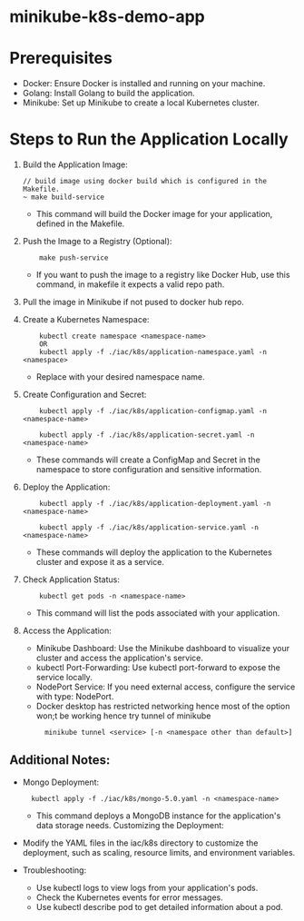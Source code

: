 # minikube-k8s-demo-app

# Prerequisites

* Docker: Ensure Docker is installed and running on your machine.
* Golang: Install Golang to build the application.
* Minikube: Set up Minikube to create a local Kubernetes cluster.

# Steps to Run the Application Locally

1. Build the Application Image:
    ```
    // build image using docker build which is configured in the Makefile.
    ~ make build-service
    ```
    * This command will build the Docker image for your application, defined in the Makefile.

2. Push the Image to a Registry (Optional):
    ```
        make push-service
    ```
    * If you want to push the image to a registry like Docker Hub, use this command, in makefile it expects a valid repo path.

3. Pull the image in Minikube if not pused to docker hub repo.

3. Create a Kubernetes Namespace:
    ```
        kubectl create namespace <namespace-name>
        OR 
        kubectl apply -f ./iac/k8s/application-namespace.yaml -n <namespace>
    ```
    * Replace <namespace-name> with your desired namespace name.

4. Create Configuration and Secret:
    ```
        kubectl apply -f ./iac/k8s/application-configmap.yaml -n <namespace-name>
        
        kubectl apply -f ./iac/k8s/application-secret.yaml -n <namespace-name> 
    ```
    * These commands will create a ConfigMap and Secret in the namespace to store configuration and sensitive information.
5. Deploy the Application:
    ```
        kubectl apply -f ./iac/k8s/application-deployment.yaml -n <namespace-name>
        
        kubectl apply -f ./iac/k8s/application-service.yaml -n <namespace-name>
    ```

    * These commands will deploy the application to the Kubernetes cluster and expose it as a service.

6. Check Application Status:
    ```
        kubectl get pods -n <namespace-name>
    ```
    * This command will list the pods associated with your application.

7. Access the Application:

    * Minikube Dashboard: Use the Minikube dashboard to visualize your cluster and access the application's service.
    * kubectl Port-Forwarding: Use kubectl port-forward to expose the service locally.
    * NodePort Service: If you need external access, configure the service with type: NodePort.
    * Docker desktop has restricted networking hence most of the option won;t be working hence try tunnel of minikube 
      ```
        minikube tunnel <service> [-n <namespace other than default>]
      ```

## Additional Notes:

* Mongo Deployment:
  ```
    kubectl apply -f ./iac/k8s/mongo-5.0.yaml -n <namespace-name>
  ```
    * This command deploys a MongoDB instance for the application's data storage needs.
Customizing the Deployment:

* Modify the YAML files in the iac/k8s directory to customize the deployment, such as scaling, resource limits, and environment variables.

* Troubleshooting:

    * Use kubectl logs to view logs from your application's pods.
    * Check the Kubernetes events for error messages.
    * Use kubectl describe pod to get detailed information about a pod.
